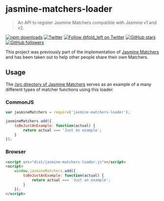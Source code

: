 # jasmine-matchers-loader

> An API to register Jasmine Matchers compatible with Jasmine v1 and v2.

[![npm downloads](https://img.shields.io/npm/dm/jasmine-matchers-loader.svg?style=flat-square)](https://www.npmjs.com/package/jasmine-matchers-loader)
[![Twitter](https://img.shields.io/twitter/url/https/github.com/JamieMason/jasmine-matchers-loader.svg?style=social)](https://twitter.com/intent/tweet?text=An%20API%20to%20register%20Jasmine%20Matchers%20compatible%20with%20Jasmine%20v1%20and%20v2%20%23JavaScript%20%23NodeJS%20&url=https%3A%2F%2Fgithub.com%2FJamieMason%2Fjasmine-matchers-loader)
[![Follow @fold_left on Twitter](https://img.shields.io/twitter/follow/fold_left.svg?style=social)](https://twitter.com/fold_left)
[![GitHub stars](https://img.shields.io/github/stars/JamieMason/jasmine-matchers-loader.svg?style=social&label=Star)](https://github.com/JamieMason/jasmine-matchers-loader)
[![GitHub followers](https://img.shields.io/github/followers/JamieMason.svg?style=social&label=Follow)](https://github.com/JamieMason)

This project was previously part of the implementation of [Jasmine Matchers](https://github.com/JamieMason/Jasmine-Matchers) and has been taken out to help other people share their own Matchers.

## Usage

The [/src directory of Jasmine Matchers](https://github.com/JamieMason/Jasmine-Matchers/tree/master/src) serves as an example of a many different types of matcher functions using this loader.

### CommonJS

```javascript
var jasmineMatchers = require('jasmine-matchers-loader');

jasmineMatchers.add({
    toBeJustAnExample: function(actual) {
        return actual === 'Just an example';
    }
});
```

### Browser

```html
<script src="dist/jasmine-matchers-loader.js"></script>
<script>
    window.jasmineMatchers.add({
        toBeJustAnExample: function(actual) {
            return actual === 'Just an example';
        }
    });
</script>
```
